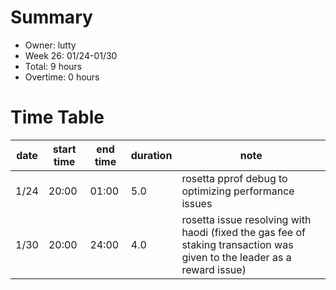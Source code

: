 # Summary

* Owner: lutty
* Week 26: 01/24-01/30
* Total: 9 hours
* Overtime: 0 hours

# Time Table

| date | start time | end time | duration | note                                                                                                                    |
|------|------------|----------|----------|-------------------------------------------------------------------------------------------------------------------------|
| 1/24 | 20:00      | 01:00    | 5.0      | rosetta pprof debug to optimizing performance issues                                                                    |
| 1/30 | 20:00      | 24:00    | 4.0      | rosetta issue resolving with haodi (fixed the gas fee of staking transaction was given to the leader as a reward issue) |